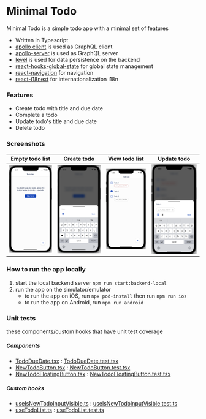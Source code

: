 # Minimal Todo
Minimal Todo is a simple todo app with a minimal set of features
- Written in Typescript
- [apollo client](https://www.apollographql.com/docs/react/) is used as GraphQL client
- [apollo-server](https://www.apollographql.com/docs/apollo-server/) is used as GraphQL server
- [level](https://github.com/Level/level) is used for data persistence on the backend
- [react-hooks-global-state](https://github.com/dai-shi/react-hooks-global-state) for global state management
- [react-navigation](https://reactnavigation.org/) for navigation
- [react-i18next](https://react.i18next.com/) for internationalization i18n

### Features
- Create todo with title and due date
- Complete a todo
- Update todo's title and due date
- Delete todo

### Screenshots
Empty todo list            |Create todo            |View todo list            |Update todo
:-------------------------:|:-----------------------------:|:-------------------------:|:-------------------------:
![screenshot 1](./assets/screenshots/screenshot_1.png)  |  ![screenshot 2](./assets/screenshots/screenshot_2.png)  |  ![screenshot 3](./assets/screenshots/screenshot_3.png)  |  ![screenshot 4](./assets/screenshots/screenshot_4.png)

### How to run the app locally
1. start the local backend server `npm run start:backend-local`
2. run the app on the simulator/emulator
   - to run the app on iOS, run `npx pod-install` then run `npm run ios`
   - to run the app on Android, run `npm run android`

### Unit tests
these components/custom hooks that have unit test coverage

##### Components
- [TodoDueDate.tsx](./src/client/todo/components/TodoDueDate.tsx)
: [TodoDueDate.test.tsx](./src/client/todo/components/__tests__/TodoDueDate.test.tsx)
- [NewTodoButton.tsx](./src/client/todo/components/NewTodoButton.tsx)
: [NewTodoButton.test.tsx](./src/client/todo/components/__tests__/NewTodoButton.test.tsx)
- [NewTodoFloatingButton.tsx](./src/client/todo/components/NewTodoFloatingButton.tsx)
  : [NewTodoFloatingButton.test.tsx](./src/client/todo/components/__tests__/NewTodoFloatingButton.test.tsx)

##### Custom hooks
- [useIsNewTodoInputVisible.ts](./src/client/todo/hooks/useIsNewTodoInputVisible.ts)
  : [useIsNewTodoInputVisible.test.ts](./src/client/todo/hooks/__tests__/useIsNewTodoInputVisible.test.ts)
- [useTodoList.ts](./src/client/todo/hooks/useTodoList.ts)
  : [useTodoList.test.ts](./src/client/todo/hooks/__tests__/useTodoList.test.ts)
